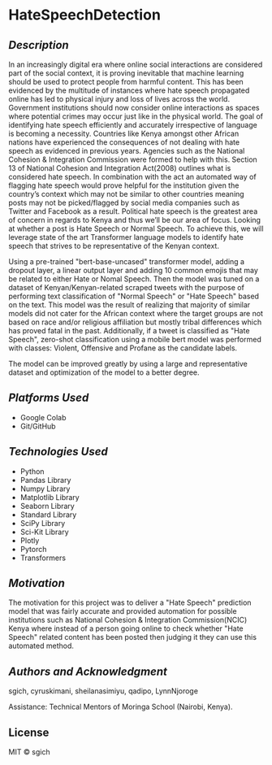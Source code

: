 # HateSpeechDetection

## _Description_ ##

In an increasingly digital era where online social interactions are considered part of the social context, it is proving inevitable that machine learning should be used to protect people from harmful content. This has been evidenced by the multitude of instances where hate speech propagated online has led to physical injury and loss of lives across the world. Government institutions should now consider online interactions as spaces where potential crimes may occur just like in the physical world.
The goal of identifying hate speech efficiently and accurately irrespective of language is becoming a necessity. Countries like Kenya amongst other African nations have experienced the consequences of not dealing with hate speech as evidenced in previous years. Agencies such as the National Cohesion & Integration Commission were formed to help with this. Section 13 of National Cohesion and Integration Act(2008) outlines what is considered hate speech. In combination with the act an automated way of flagging hate speech would prove helpful for the institution given the country’s context which may not be similar to other countries meaning posts may not be picked/flagged by social media companies such as Twitter and Facebook as a result.
Political hate speech is the greatest area of concern in regards to Kenya and thus we’ll be our area of focus. Looking at whether a post is Hate Speech or Normal Speech. To achieve this, we will leverage state of the art Transformer language models to identify hate speech that strives to be representative of the Kenyan context.

Using a pre-trained "bert-base-uncased" transformer model, adding a dropout layer, a linear output layer and adding 10 common emojis that may be related to either Hate or Nomal Speech. Then the model was tuned on a dataset of Kenyan/Kenyan-related scraped tweets with the purpose of performing text classification of "Normal Speech" or "Hate Speech" based on the text. This model was the result of realizing that majority of similar models did not cater for the African context where the target groups are not based on race and/or religious affiliation but mostly tribal differences which has proved fatal in the past. Additionally, if a tweet is classified as "Hate Speech", zero-shot classification using a mobile bert model was performed with classes: Violent, Offensive and Profane as the candidate labels.

The model can be improved greatly by using a large and representative dataset and optimization of the model to a better degree.


## _Platforms Used_ ##
* Google Colab
* Git/GitHub


## _Technologies Used_ ##
* Python
* Pandas Library
* Numpy Library
* Matplotlib Library
* Seaborn Library
* Standard Library
* SciPy Library
* Sci-Kit Library
* Plotly
* Pytorch
* Transformers


## _Motivation_ ##
The motivation for this project was to deliver a "Hate Speech" prediction model that was fairly accurate and provided automation for possible institutions such as National Cohesion & Integration Commission(NCIC) Kenya where instead of a person going online to check whether "Hate Speech" related content has been posted then judging it they can use this automated method. 

## _Authors and Acknowledgment_ ##
sgich, cyruskimani, sheilanasimiyu, qadipo, LynnNjoroge

Assistance: Technical Mentors of Moringa School (Nairobi, Kenya).

## License
MIT © sgich


